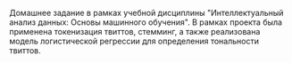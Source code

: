 Домашнее задание в рамках учебной дисциплины "Интеллектуальный анализ данных: Основы машинного обучения". В рамках проекта была применена токенизация твиттов, стемминг,
а также реализована модель логистической регрессии для определения тональности твиттов.
